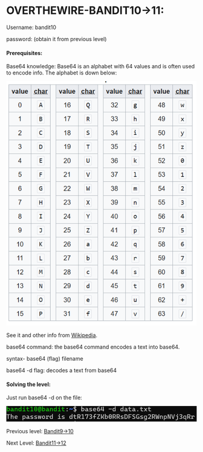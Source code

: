 # OVERTHEWIRE-BANDIT10->11:















Username: bandit10





password: <Redacted>(obtain it from previous level)







#### Prerequisites:



Base64 knowledge: Base64 is an alphabet with 64 values and is often used to encode info. The alphabet is down below:





![Image couldn't load](images/Screenshot-Bandit10-1.png)





See it and other info from [Wikipedia](https://en.wikipedia.org/wiki/Base64).



base64 command: the base64 command encodes a text into base64.



syntax- base64 (flag) filename



base64 -d flag: decodes a text from base64



#### Solving the level: 



Just run base64 -d on the file:



![Image couldn't load](images/Screenshot-Bandit10-2.png)







Previous level: [Bandit9->10](../Bandit9/writeup.md.md)







Next Level: [Bandit11->12](../Bandit11/writeup.md.md)

